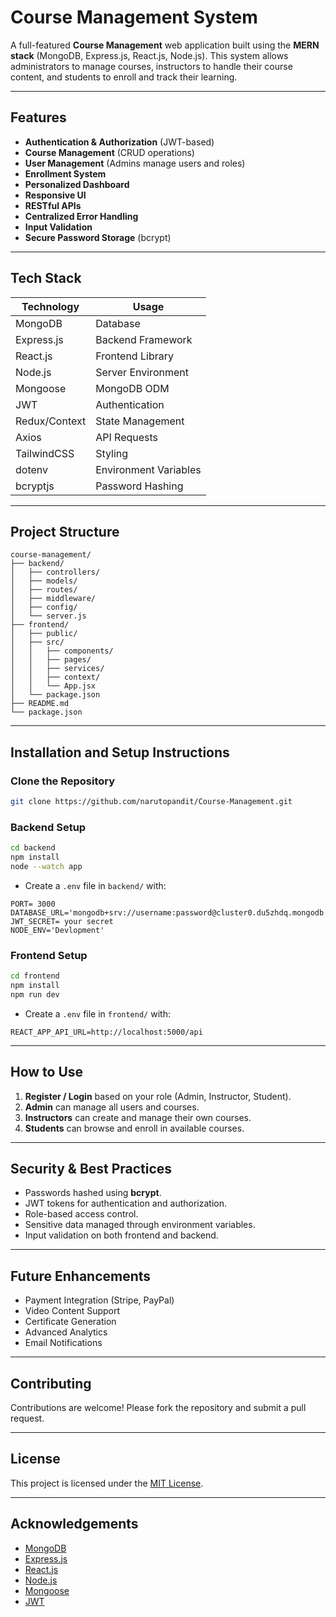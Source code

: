 # Course Management System

A full-featured **Course Management** web application built using the **MERN stack** (MongoDB, Express.js, React.js, Node.js). This system allows administrators to manage courses, instructors to handle their course content, and students to enroll and track their learning.

---

## Features

- **Authentication & Authorization** (JWT-based)
- **Course Management** (CRUD operations)
- **User Management** (Admins manage users and roles)
- **Enrollment System**
- **Personalized Dashboard**
- **Responsive UI**
- **RESTful APIs**
- **Centralized Error Handling**
- **Input Validation**
- **Secure Password Storage** (bcrypt)

---

## Tech Stack

| Technology    | Usage                 |
| ------------- | --------------------- |
| MongoDB       | Database              |
| Express.js    | Backend Framework     |
| React.js      | Frontend Library      |
| Node.js       | Server Environment    |
| Mongoose      | MongoDB ODM           |
| JWT           | Authentication        |
| Redux/Context | State Management      |
| Axios         | API Requests          |
| TailwindCSS   | Styling               |
| dotenv        | Environment Variables |
| bcryptjs      | Password Hashing      |

---

## Project Structure

```
course-management/
├── backend/
│   ├── controllers/
│   ├── models/
│   ├── routes/
│   ├── middleware/
│   ├── config/
│   └── server.js
├── frontend/
│   ├── public/
│   ├── src/
│   │   ├── components/
│   │   ├── pages/
│   │   ├── services/
│   │   ├── context/
│   │   └── App.jsx
│   └── package.json
├── README.md
└── package.json
```

---

## Installation and Setup Instructions

### Clone the Repository

```bash
git clone https://github.com/narutopandit/Course-Management.git
```

### Backend Setup

```bash
cd backend
npm install
node --watch app
```

- Create a `.env` file in `backend/` with:

```env
PORT= 3000
DATABASE_URL='mongodb+srv://username:password@cluster0.du5zhdq.mongodb.net/'
JWT_SECRET= your secret
NODE_ENV='Devlopment'
```

### Frontend Setup

```bash
cd frontend
npm install
npm run dev
```

- Create a `.env` file in `frontend/` with:

```env
REACT_APP_API_URL=http://localhost:5000/api
```

---

## How to Use

1. **Register / Login** based on your role (Admin, Instructor, Student).
2. **Admin** can manage all users and courses.
3. **Instructors** can create and manage their own courses.
4. **Students** can browse and enroll in available courses.

---

## Security & Best Practices

- Passwords hashed using **bcrypt**.
- JWT tokens for authentication and authorization.
- Role-based access control.
- Sensitive data managed through environment variables.
- Input validation on both frontend and backend.

---

## Future Enhancements

- Payment Integration (Stripe, PayPal)
- Video Content Support
- Certificate Generation
- Advanced Analytics
- Email Notifications

---

## Contributing

Contributions are welcome!
Please fork the repository and submit a pull request.

---

## License

This project is licensed under the [MIT License](LICENSE).

---

## Acknowledgements

- [MongoDB](https://www.mongodb.com/)
- [Express.js](https://expressjs.com/)
- [React.js](https://reactjs.org/)
- [Node.js](https://nodejs.org/)
- [Mongoose](https://mongoosejs.com/)
- [JWT](https://jwt.io/)

